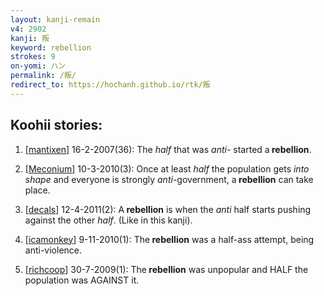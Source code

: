 ```yaml
---
layout: kanji-remain
v4: 2902
kanji: 叛
keyword: rebellion
strokes: 9
on-yomi: ハン
permalink: /叛/
redirect_to: https://hochanh.github.io/rtk/叛
---
```


## Koohii stories: 

1) [<a href="http://kanji.koohii.com/profile/mantixen">mantixen</a>] 16-2-2007(36): The <em>half</em> that was <em>anti-</em> started a<strong> rebellion</strong>.

2) [<a href="http://kanji.koohii.com/profile/Meconium">Meconium</a>] 10-3-2010(3): Once at least <em>half</em> the population gets <em>into shape</em> and everyone is strongly <em>anti-</em>government, a<strong> rebellion</strong> can take place.

3) [<a href="http://kanji.koohii.com/profile/decals">decals</a>] 12-4-2011(2): A<strong> rebellion</strong> is when the <em>anti</em> half starts pushing against the other <em>half</em>. (Like in this kanji).

4) [<a href="http://kanji.koohii.com/profile/icamonkey">icamonkey</a>] 9-11-2010(1): The<strong> rebellion</strong> was a half-ass attempt, being anti-violence.

5) [<a href="http://kanji.koohii.com/profile/richcoop">richcoop</a>] 30-7-2009(1): The<strong> rebellion</strong> was unpopular and HALF the population was AGAINST it.

